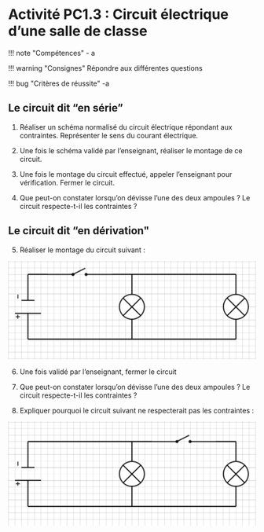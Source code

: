 # Activité PC1.3 : Circuit électrique d’une salle de classe


!!! note "Compétences"
    - a

!!! warning "Consignes"
    Répondre aux différentes questions

!!! bug "Critères de réussite"
    -a 


## Le circuit dit “en série”

1. Réaliser un schéma normalisé du circuit électrique répondant aux contraintes. Représenter le sens du courant électrique.

2. Une fois le schéma validé par l’enseignant, réaliser le montage de ce circuit.

3. Une fois le montage du circuit effectué, appeler l’enseignant pour vérification.
Fermer le circuit.

4. Que peut-on constater lorsqu’on dévisse l’une des deux ampoules ? Le circuit respecte-t-il les contraintes ?	




## Le circuit dit “en dérivation"

5. Réaliser le montage du circuit suivant : 

![](Pictures/circuitDerivationPiece.png)

6. Une fois validé par l’enseignant, fermer le circuit 
7. Que peut-on constater lorsqu’on dévisse l’une des deux ampoules ? Le circuit respecte-t-il les contraintes ?	

8. Expliquer pourquoi le circuit suivant ne respecterait pas les contraintes : 

![](Pictures/circuitDerivationIncomplet.png)






